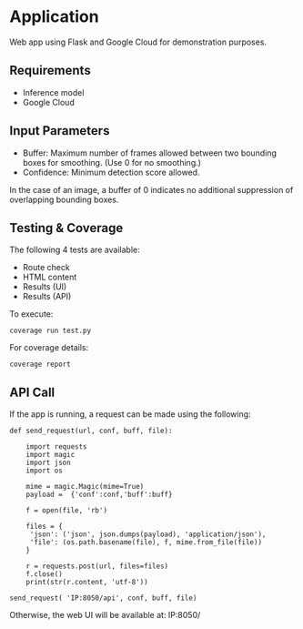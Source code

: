 # Application

Web app using Flask and Google Cloud for demonstration purposes.

## Requirements
- Inference model
- Google Cloud

## Input Parameters
- Buffer: Maximum number of frames allowed between two bounding boxes for smoothing. (Use 0 for no smoothing.)
- Confidence: Minimum detection score allowed.

In the case of an image, a buffer of 0 indicates no additional suppression of overlapping bounding boxes.

## Testing & Coverage
The following 4 tests are available:
* Route check
* HTML content
* Results (UI)
* Results (API)

To execute:
```
coverage run test.py
```
For coverage details:
```
coverage report
```

## API Call
If the app is running, a request can be made using the following:
```
def send_request(url, conf, buff, file):
   
    import requests
    import magic
    import json
    import os
       
    mime = magic.Magic(mime=True)
    payload =  {'conf':conf,'buff':buff}
   
    f = open(file, 'rb')
   
    files = {
     'json': ('json', json.dumps(payload), 'application/json'),
     'file': (os.path.basename(file), f, mime.from_file(file))
    }
   
    r = requests.post(url, files=files)
    f.close()
    print(str(r.content, 'utf-8'))

send_request( 'IP:8050/api', conf, buff, file)
```
Otherwise, the web UI will be available at: IP:8050/
